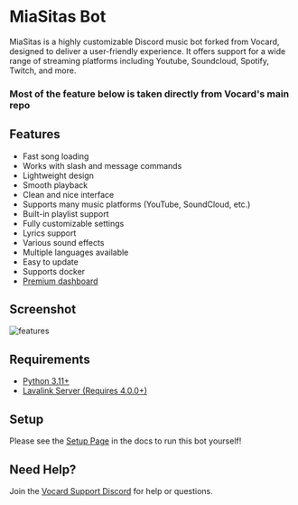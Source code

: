 # MiaSitas Bot
MiaSitas is a highly customizable Discord music bot forked from Vocard, designed to deliver a user-friendly experience. It offers support for a wide range of streaming platforms including Youtube, Soundcloud, Spotify, Twitch, and more.

### Most of the feature below is taken directly from Vocard's main repo   

## Features
* Fast song loading
* Works with slash and message commands
* Lightweight design
* Smooth playback
* Clean and nice interface
* Supports many music platforms (YouTube, SoundCloud, etc.)
* Built-in playlist support
* Fully customizable settings
* Lyrics support
* Various sound effects
* Multiple languages available
* Easy to update
* Supports docker
* [Premium dashboard](https://github.com/ChocoMeow/Vocard-Dashboard)

## Screenshot
![features](https://github.com/user-attachments/assets/2a1baf75-d1c8-41d1-a66f-7011e96d5feb)

## Requirements
* [Python 3.11+](https://www.python.org/downloads/)
* [Lavalink Server (Requires 4.0.0+)](https://github.com/freyacodes/Lavalink)

## Setup
Please see the [Setup Page](https://docs.vocard.xyz) in the docs to run this bot yourself!

## Need Help?
Join the [Vocard Support Discord](https://discord.gg/wRCgB7vBQv) for help or questions.

